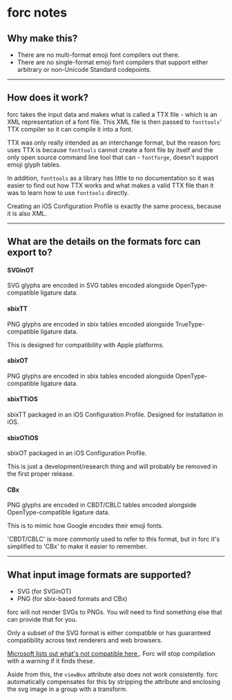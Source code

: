 # forc notes

## Why make this?

- There are no multi-format emoji font compilers out there.
- There are no single-format emoji font compilers that support either arbitrary or non-Unicode Standard codepoints.

------

## How does it work?

forc takes the input data and makes what is called a TTX file - which is an XML representation of a font file. This XML file is then passed to `fonttools`' TTX compiler so it can compile it into a font.

TTX was only really intended as an interchange format, but the reason forc uses TTX is because `fonttools` cannot create a font file by itself and the only open source command line tool that can - `fontforge`, doesn't support emoji glyph tables.

In addition, `fonttools` as a library has little to no documentation so it was easier to find out how TTX works and what makes a valid TTX file than it was to learn how to use `fonttools` directly.

Creating an iOS Configuration Profile is exactly the same process, because it is also XML.

----

## What are the details on the formats forc can export to?

#### SVGinOT

SVG glyphs are encoded in SVG tables encoded alongside OpenType-compatible ligature data.

#### sbixTT

PNG glyphs are encoded in sbix tables encoded alongside TrueType-compatible ligature data.

This is designed for compatibility with Apple platforms.

#### sbixOT

PNG glyphs are encoded in sbix tables encoded alongside OpenType-compatible ligature data.

#### sbixTTiOS

sbixTT packaged in an iOS Configuration Profile. Designed for installation in iOS.

#### sbixOTiOS

sbixOT packaged in an iOS Configuration Profile.

This is just a development/research thing and will probably be removed in the first proper release.

#### CBx

PNG glyphs are encoded in CBDT/CBLC tables encoded alongside OpenType-compatible ligature data.

This is to mimic how Google encodes their emoji fonts.

'CBDT/CBLC' is more commonly used to refer to this format, but in forc it's simplified to 'CBx' to make it easier to remember.


---

## What input image formats are supported?

- SVG (for SVGinOT)
- PNG (for sbix-based formats and CBx)

forc will not render SVGs to PNGs. You will need to find something else that can provide that for you.

Only a subset of the SVG format is either compatible or has guaranteed compatibility across text renderers and web browsers.

[Microsoft lists out what's not compatible here.](https://docs.microsoft.com/en-gb/typography/opentype/spec/svg#svg-capability-requirements-and-restrictions). Forc will stop compilation with a warning if it finds these.

Aside from this, the `viewBox` attribute also does not work consistently. forc automatically compensates for this by stripping the attribute and enclosing the svg image in a group with a transform.